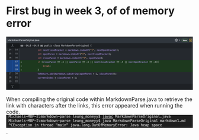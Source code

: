 # First bug in week 3, of of memory error

![image](gitchanges.png)

When compiling the original code within MarkdownParse.java to retrieve the link with characters after the links, this error appeared when running the code. ![image](OutofMemoryError.png).
